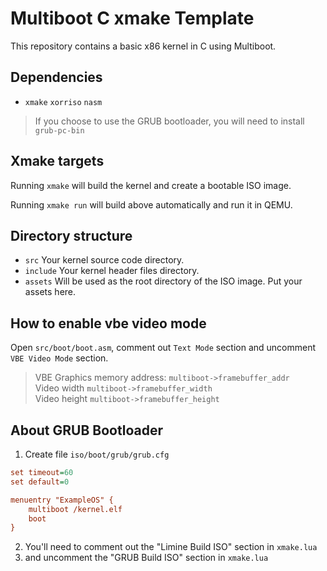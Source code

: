 # Multiboot C xmake Template

This repository contains a basic x86 kernel in C using Multiboot.

## Dependencies

* `xmake` `xorriso` `nasm`

> If you choose to use the GRUB bootloader, you will need to install `grub-pc-bin`

## Xmake targets

Running `xmake` will build the kernel and create a bootable ISO image.

Running `xmake run` will build above automatically and run it in QEMU.

## Directory structure

* `src` Your kernel source code directory.
* `include` Your kernel header files directory.
* `assets` Will be used as the root directory of the ISO image. Put your assets here.

## How to enable vbe video mode

Open `src/boot/boot.asm`, comment out `Text Mode` section and uncomment `VBE Video Mode` section.

> VBE Graphics memory address: `multiboot->framebuffer_addr` \
> Video width `multiboot->framebuffer_width` \
> Video height `multiboot->framebuffer_height`

## About GRUB Bootloader

1. Create file `iso/boot/grub/grub.cfg`

``` cfg
set timeout=60
set default=0

menuentry "ExampleOS" {
    multiboot /kernel.elf
    boot
}
```

2. You'll need to comment out the "Limine Build ISO" section in `xmake.lua`
3. and uncomment the "GRUB Build ISO" section in `xmake.lua`
